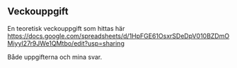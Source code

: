 ## Veckouppgift

En teoretisk veckouppgift som hittas här  
https://docs.google.com/spreadsheets/d/1HpFGE61OsxrSDeDpV010BZDmOMiyyI27r9JWe1QMtbo/edit?usp=sharing  

Både uppgifterna och mina svar.